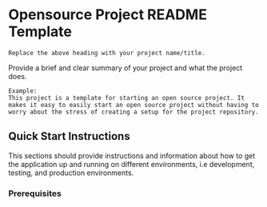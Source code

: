 # Opensource Project README Template 
`Replace the above heading with your project name/title.`

Provide a brief and clear summary of your project and what the project does.
```
Example:
This project is a template for starting an open source project. It makes it easy to easily start an open source project without having to worry about the stress of creating a setup for the project repository.
```

## Quick Start Instructions
This sections should provide instructions and information about how to get the application up and running on different environments, i.e development, testing, and production environments.
### Prerequisites